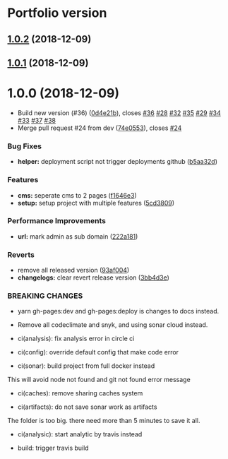 # Portfolio version

## [1.0.2](https://github.com/kamontat/Portfolio/compare/v1.0.1...v1.0.2) (2018-12-09)

## [1.0.1](https://github.com/kamontat/Portfolio/compare/v1.0.0...v1.0.1) (2018-12-09)

# 1.0.0 (2018-12-09)


* Build new version (#36) ([0d4e21b](https://github.com/kamontat/Portfolio/commit/0d4e21b)), closes [#36](https://github.com/kamontat/Portfolio/issues/36) [#28](https://github.com/kamontat/Portfolio/issues/28) [#32](https://github.com/kamontat/Portfolio/issues/32) [#35](https://github.com/kamontat/Portfolio/issues/35) [#29](https://github.com/kamontat/Portfolio/issues/29) [#34](https://github.com/kamontat/Portfolio/issues/34) [#33](https://github.com/kamontat/Portfolio/issues/33) [#37](https://github.com/kamontat/Portfolio/issues/37) [#38](https://github.com/kamontat/Portfolio/issues/38)
* Merge pull request #24 from dev ([74e0553](https://github.com/kamontat/Portfolio/commit/74e0553)), closes [#24](https://github.com/kamontat/Portfolio/issues/24)


### Bug Fixes

* **helper:** deployment script not trigger deployments github ([b5aa32d](https://github.com/kamontat/Portfolio/commit/b5aa32d))


### Features

* **cms:** seperate cms to 2 pages ([f1646e3](https://github.com/kamontat/Portfolio/commit/f1646e3))
* **setup:** setup project with multiple features ([5cd3809](https://github.com/kamontat/Portfolio/commit/5cd3809))


### Performance Improvements

* **url:** mark admin as sub domain ([222a181](https://github.com/kamontat/Portfolio/commit/222a181))


### Reverts

* remove all released version ([93af004](https://github.com/kamontat/Portfolio/commit/93af004))
* **changelogs:** clear revert release version ([3bb4d3e](https://github.com/kamontat/Portfolio/commit/3bb4d3e))


### BREAKING CHANGES

* yarn gh-pages:dev and gh-pages:deploy is changes to docs instead.
* Remove all codeclimate and snyk, and using sonar cloud instead.

* ci(analysis): fix analysis error in circle ci

* ci(config): override default config that make code error

* ci(sonar): build project from full docker instead

This will avoid node not found and git not found error message

* ci(caches): remove sharing caches system

* ci(artifacts): do not save sonar work as artifacts

The folder is too big. there need more than 5 minutes to save it all.

* ci(analysic): start analytic by travis instead

* build: trigger travis build
